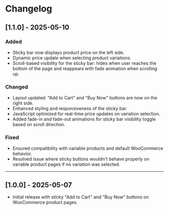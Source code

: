 # Changelog

## [1.1.0] - 2025-05-10

### Added
- Sticky bar now displays product price on the left side.
- Dynamic price update when selecting product variations.
- Scroll-based visibility for the sticky bar: hides when user reaches the bottom of the page and reappears with fade animation when scrolling up.

### Changed
- Layout updated: "Add to Cart" and "Buy Now" buttons are now on the right side.
- Enhanced styling and responsiveness of the sticky bar.
- JavaScript optimized for real-time price updates on variation selection.
- Added fade-in and fade-out animations for sticky bar visibility toggle based on scroll direction.

### Fixed
- Ensured compatibility with variable products and default WooCommerce behavior.
- Resolved issue where sticky buttons wouldn't behave properly on variable product pages if no variation was selected.

---

## [1.0.0] - 2025-05-07

- Initial release with sticky "Add to Cart" and "Buy Now" buttons on WooCommerce product pages.
